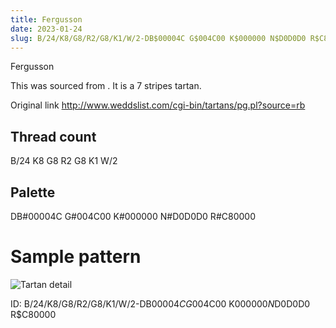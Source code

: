 ```yaml
---
title: Fergusson
date: 2023-01-24
slug: B/24/K8/G8/R2/G8/K1/W/2-DB$00004C G$004C00 K$000000 N$D0D0D0 R$C80000
---
```

Fergusson

This was sourced from <no value>.  It is a 7 stripes tartan.

Original link http://www.weddslist.com/cgi-bin/tartans/pg.pl?source=rb

## Thread count
B/24 K8 G8 R2 G8 K1 W/2

## Palette
DB#00004C G#004C00 K#000000 N#D0D0D0 R#C80000

# Sample pattern

![Tartan detail](tartan.png "B/24 K8 G8 R2 G8 K1 W/2 tartan")

ID: B/24/K8/G8/R2/G8/K1/W/2-DB$00004C G$004C00 K$000000 N$D0D0D0 R$C80000